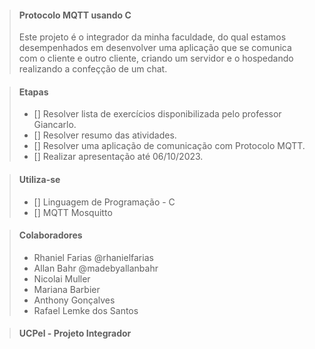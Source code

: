 > #### Protocolo MQTT usando C
> Este projeto é o integrador da minha faculdade, do qual estamos desempenhados em desenvolver uma aplicação que se comunica com o cliente e outro cliente, criando um servidor e o hospedando realizando a confeçção de um chat.

> #### Etapas
> - [] Resolver lista de exercícios disponibilizada pelo professor Giancarlo.
> - [] Resolver resumo das atividades.
> - [] Resolver uma aplicação de comunicação com Protocolo MQTT.
> - [] Realizar apresentação até 06/10/2023.

> #### Utiliza-se
> - [] Linguagem de Programação - C
> - [] MQTT Mosquitto

> #### Colaboradores
> * Rhaniel Farias @rhanielfarias
> * Allan Bahr @madebyallanbahr
> * Nicolai Muller
> * Mariana Barbier
> * Anthony Gonçalves 
> * Rafael Lemke dos Santos

> #### UCPel - Projeto Integrador
